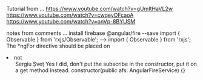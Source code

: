 Tutorial from ...
https://www.youtube.com/watch?v=gUmItHaVL2w
https://www.youtube.com/watch?v=cwqeyOFcaoA
https://www.youtube.com/watch?v=onVp-8BYUSM

notes from comments ...
install firebase @angular/fire --save
import { Observable } from 'rxjs/Observable'; -->  import { Observable } from 'rxjs';
The *ngFor directive should be placed on <li> not <ul>
Sergiu Șveț Yes I did, don't put the subscribe in the constructor, put it on a get method instead.
constructor(public afs: AngularFireService) {}

